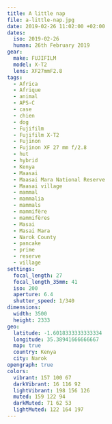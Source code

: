 ```yaml
---
title: A little nap
file: a-little-nap.jpg
date: 2019-02-26 11:02:00 +02:00
dates:
  iso: 2019-02-26
  human: 26th February 2019
gear:
  make: FUJIFILM
  model: X-T2
  lens: XF27mmF2.8
tags:
  - Africa
  - Afrique
  - animal
  - APS-C
  - case
  - chien
  - dog
  - Fujifilm
  - Fujifilm X-T2
  - Fujinon
  - Fujinon XF 27 mm f/2.8
  - hut
  - hybrid
  - Kenya
  - Maasai
  - Maasai Mara National Reserve
  - Maasai village
  - mammal
  - mammalia
  - mammals
  - mammifère
  - mammifères
  - Masai
  - Masai Mara
  - Narok County
  - pancake
  - prime
  - reserve
  - village
settings:
  focal_length: 27
  focal_length_35mm: 41
  iso: 200
  aperture: 6.4
  shutter_speed: 1/340
dimensions:
  width: 3500
  height: 2333
geo:
  latitude: -1.6018333333333334
  longitude: 35.38941666666667
  map: true
  country: Kenya
  city: Narok
opengraph: true
colors:
  vibrant: 157 100 67
  darkVibrant: 16 116 92
  lightVibrant: 198 156 126
  muted: 159 122 94
  darkMuted: 71 62 53
  lightMuted: 122 164 197
---
```



